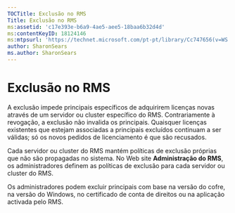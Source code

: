 ```yaml
---
TOCTitle: Exclusão no RMS
Title: Exclusão no RMS
ms:assetid: 'c17e393e-b6a9-4ae5-aee5-18baa6b32d4d'
ms:contentKeyID: 18124146
ms:mtpsurl: 'https://technet.microsoft.com/pt-pt/library/Cc747656(v=WS.10)'
author: SharonSears
ms.author: SharonSears
---
```


Exclusão no RMS
===============

A exclusão impede principais específicos de adquirirem licenças novas através de um servidor ou cluster específico do RMS. Contrariamente à revogação, a exclusão não invalida os principais. Quaisquer licenças existentes que estejam associadas a principais excluídos continuam a ser válidas; só os novos pedidos de licenciamento é que são recusados.

Cada servidor ou cluster do RMS mantém políticas de exclusão próprias que não são propagadas no sistema. No Web site **Administração do RMS**, os administradores definem as políticas de exclusão para cada servidor ou cluster do RMS.

Os administradores podem excluir principais com base na versão do cofre, na versão do Windows, no certificado de conta de direitos ou na aplicação activada pelo RMS.
